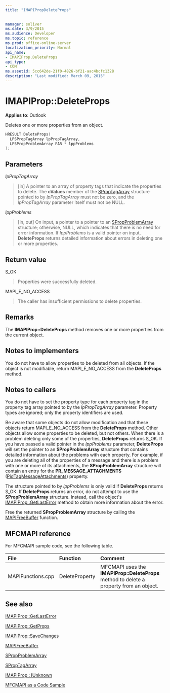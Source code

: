 ```yaml
---
title: "IMAPIPropDeleteProps"
 
 
manager: soliver
ms.date: 3/9/2015
ms.audience: Developer
ms.topic: reference
ms.prod: office-online-server
localization_priority: Normal
api_name:
- IMAPIProp.DeleteProps
api_type:
- COM
ms.assetid: 5cc642de-21f0-4826-bf21-aac4bcfc1328
description: "Last modified: March 09, 2015"
---
```


# IMAPIProp::DeleteProps

  
  
**Applies to**: Outlook 
  
Deletes one or more properties from an object. 
  
```cpp
HRESULT DeleteProps(
  LPSPropTagArray lpPropTagArray,
  LPSPropProblemArray FAR * lppProblems
);
```

## Parameters

 _lpPropTagArray_
  
> [in] A pointer to an array of property tags that indicate the properties to delete. The **cValues** member of the [SPropTagArray](sproptagarray.md) structure pointed to by  _lpPropTagArray_ must not be zero, and the  _lpPropTagArray_ parameter itself must not be NULL. 
    
 _lppProblems_
  
> [in, out] On input, a pointer to a pointer to an [SPropProblemArray](spropproblemarray.md) structure; otherwise, NULL, which indicates that there is no need for error information. If  _lppProblems_ is a valid pointer on input, **DeleteProps** returns detailed information about errors in deleting one or more properties. 
    
## Return value

S_OK 
  
> Properties were successfully deleted.
    
MAPI_E_NO_ACCESS 
  
> The caller has insufficient permissions to delete properties.
    
## Remarks

The **IMAPIProp::DeleteProps** method removes one or more properties from the current object. 
  
## Notes to implementers

You do not have to allow properties to be deleted from all objects. If the object is not modifiable, return MAPI_E_NO_ACCESS from the **DeleteProps** method. 
  
## Notes to callers

You do not have to set the property type for each property tag in the property tag array pointed to by the  _lpPropTagArray_ parameter. Property types are ignored; only the property identifiers are used. 
  
Be aware that some objects do not allow modification and that these objects return MAPI_E_NO_ACCESS from the **DeleteProps** method. Other objects allow some properties to be deleted, but not others. When there is a problem deleting only some of the properties, **DeleteProps** returns S_OK. If you have passed a valid pointer in the  _lppProblems_ parameter, **DeleteProps** will set the pointer to an **SPropProblemArray** structure that contains detailed information about the problems with each property. For example, if you are deleting all of the properties of a message and there is a problem with one or more of its attachments, the **SPropProblemArray** structure will contain an entry for the **PR_MESSAGE_ATTACHMENTS** ([PidTagMessageAttachments](pidtagmessageattachments-canonical-property.md)) property. 
  
The structure pointed to by  _lppProblems_ is only valid if **DeleteProps** returns S_OK. If **DeleteProps** returns an error, do not attempt to use the **SPropProblemArray** structure. Instead, call the object's [IMAPIProp::GetLastError](imapiprop-getlasterror.md) method to obtain more information about the error. 
  
Free the returned **SPropProblemArray** structure by calling the [MAPIFreeBuffer](mapifreebuffer.md) function. 
  
## MFCMAPI reference

For MFCMAPI sample code, see the following table.
  
|**File**|**Function**|**Comment**|
|:-----|:-----|:-----|
|MAPIFunctions.cpp  <br/> |DeleteProperty  <br/> |MFCMAPI uses the **IMAPIProp::DeleteProps** method to delete a property from an object.  <br/> |
   
## See also



[IMAPIProp::GetLastError](imapiprop-getlasterror.md)
  
[IMAPIProp::GetProps](imapiprop-getprops.md)
  
[IMAPIProp::SaveChanges](imapiprop-savechanges.md)
  
[MAPIFreeBuffer](mapifreebuffer.md)
  
[SPropProblemArray](spropproblemarray.md)
  
[SPropTagArray](sproptagarray.md)
  
[IMAPIProp : IUnknown](imapipropiunknown.md)


[MFCMAPI as a Code Sample](mfcmapi-as-a-code-sample.md)


